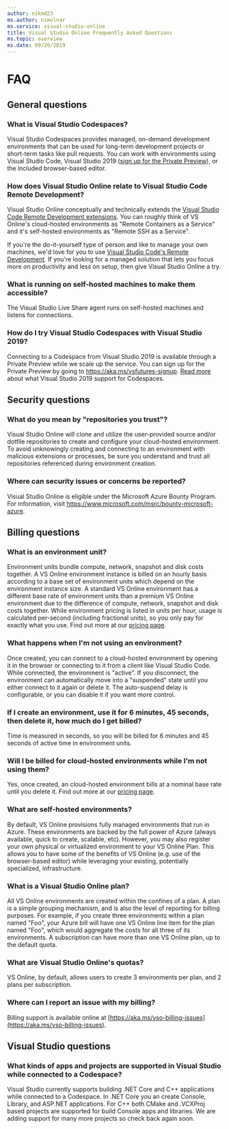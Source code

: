 ```yaml
---
author: nikmd23
ms.author: nimolnar
ms.service: visual-studio-online
title: Visual Studio Online Frequently Asked Questions
ms.topic: overview
ms.date: 09/20/2019
---
```


# FAQ

## General questions

### What is Visual Studio Codespaces?

Visual Studio Codespaces provides managed, on-demand development environments that can be used for long-term development projects or short-term tasks like pull requests. You can work with environments using Visual Studio Code, Visual Studio 2019 ([sign up for the Private Preview](https://aka.ms/vsfutures-signup)), or the included browser-based editor.

### How does Visual Studio Online relate to Visual Studio Code Remote Development?

Visual Studio Online conceptually and technically extends the [Visual Studio Code Remote Development extensions](https://marketplace.visualstudio.com/items?itemName=ms-vscode-remote.vscode-remote-extensionpack). You can roughly think of VS Online's cloud-hosted environments as "Remote Containers as a Service" and it's self-hosted environments as "Remote SSH as a Service".

If you're the do-it-yourself type of person and like to manage your own machines, we'd love for you to use [Visual Studio Code's Remote Development](https://code.visualstudio.com/docs/remote/remote-overview). If you're looking for a managed solution that lets you focus more on productivity and less on setup, then give Visual Studio Online a try.

### What is running on self-hosted machines to make them accessible?

The Visual Studio Live Share agent runs on self-hosted machines and listens for connections.

### How do I try Visual Studio Codespaces with Visual Studio 2019?

Connecting to a Codespace from Visual Studio 2019 is available through a Private Preview while we scale up the service. You can sign up for the Private Preview by going to https://aka.ms/vsfutures-signup. [Read more](https://aka.ms/vs2019-codespaces-blog) about what Visual Studio 2019 support for Codespaces.

## Security questions

### What do you mean by "repositories you trust"?

Visual Studio Online will clone and utilize the user-provided source and/or dotfile repositories to create and configure your cloud-hosted environment. To avoid unknowingly creating and connecting to an environment with malicious extensions or processes, be sure you understand and trust all repositories referenced during environment creation.

### Where can security issues or concerns be reported?

Visual Studio Online is eligible under the Microsoft Azure Bounty Program. For information, visit <https://www.microsoft.com/msrc/bounty-microsoft-azure>.

## Billing questions

### What is an environment unit? 

Environment units bundle compute, network, snapshot and disk costs together. A VS Online environment instance is billed on an hourly basis according to a base set of environment units which depend on the environment instance size.  A standard VS Online environment has a different base rate of environment units than a premium VS Online environment due to the difference of compute, network, snapshot and disk costs together. While environment pricing is listed in units per hour, usage is calculated per-second (including fractional units), so you only pay for exactly what you use. Find out more at our [pricing page](https://aka.ms/vso-pricing).

### What happens when I'm not using an environment? 

Once created, you can connect to a cloud-hosted environment by opening it in the browser or connecting to it from a client like Visual Studio Code. While connected, the environment is "active". If you disconnect, the environment can automatically move into a "suspended" state until you either connect to it again or delete it. The auto-suspend delay is configurable, or you can disable it if you want more control.

### If I create an environment, use it for 6 minutes, 45 seconds, then delete it, how much do I get billed? 

Time is measured in seconds, so you will be billed for 6 minutes and 45 seconds of active time in environment units. 

### Will I be billed for cloud-hosted environments while I'm not using them? 

Yes, once created, an cloud-hosted environment bills at a nominal base rate until you delete it. Find out more at our [pricing page](https://aka.ms/vso-pricing).

### What are self-hosted environments?  

By default, VS Online provisions fully managed environments that run in Azure. These environments are backed by the full power of Azure (always available, quick to create, scalable, etc). However, you may also register your own physical or virtualized environment to your VS Online Plan. This allows you to have some of the benefits of VS Online (e.g. use of the browser-based editor) while leveraging your existing, potentially specialized, infrastructure.

### What is a Visual Studio Online plan?

All VS Online environments are created within the confines of a plan. A plan is a simple grouping mechanism, and is also the level of reporting for billing purposes. For example, if you create three environments within a plan named "Foo", your Azure bill will have one VS Online line item for the plan named "Foo", which would aggregate the costs for all three of its environments. A subscription can have more than one VS Online plan, up to the default quota.

### What are Visual Studio Online's quotas?

VS Online, by default, allows users to create 3 environments per plan, and 2 plans per subscription.

### Where can I report an issue with my billing?

Billing support is available online at [https://aka.ms/vso-billing-issues](https://aka.ms/vso-billing-issues).

## Visual Studio questions

### What kinds of apps and projects are supported in Visual Studio while connected to a Codespace?

Visual Studio currently supports building .NET Core and C++ applications while connected to a Codespace. In .NET Core you an create Console, Library, and ASP.NET applications. For C++ both CMake and .VCXProj based projects are supported for build Console apps and libraries. We are adding support for many more projects so check back again soon. 
